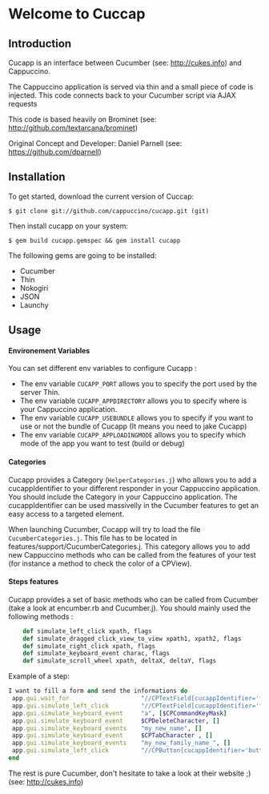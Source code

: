 # Welcome to Cuccap

## Introduction

Cucapp is an interface between Cucumber (see: http://cukes.info) and Cappuccino.

The Cappuccino application is served via thin and a small piece of code is injected.
This code connects back to your Cucumber script via AJAX requests

This code is based heavily on Brominet (see: http://github.com/textarcana/brominet)

Original Concept and Developer: Daniel Parnell (see: https://github.com/dparnell)


## Installation

To get started, download the current version of Cuccap:

    $ git clone git://github.com/cappuccino/cucapp.git (git)

Then install cucapp on your system:

    $ gem build cucapp.gemspec && gem install cucapp

The following gems are going to be installed:

- Cucumber
- Thin
- Nokogiri
- JSON
- Launchy


## Usage

#### Environement Variables

You can set different env variables to configure Cucapp :

- The env variable `CUCAPP_PORT` allows you to specify the port used by the server Thin.
- The env variable `CUCAPP_APPDIRECTORY` allows you to specify where is your Cappuccino application.
- The env variable `CUCAPP_USEBUNDLE` allows you to specify if you want to use or not the bundle of Cucapp (It means you need to jake Cucapp)
- The env variable `CUCAPP_APPLOADINGMODE` allows you to specify which mode of the app you want to test (build or debug)

#### Categories

Cucapp provides a Category (`HelperCategories.j`) who allows you to add a cucappIdentifier to your different responder in your Cappuccino application. You should include the Category in your Cappuccino application.
The cucappIdentifier can be used massivelly in the Cucumber features to get an easy access to a targeted element.

When launching Cucumber, Cucapp will try to load the file `CucumberCategories.j`. This file has to be located in features/support/CucumberCategories.j.
This category allows you to add new Cappuccino methods who can be called from the features of your test (for instance a method to check the color of a CPView).

#### Steps features

Cucapp provides a set of basic methods who can be called from Cucumber (take a look at encumber.rb and Cucumber.j). You should mainly used the following methods :

```ruby
    def simulate_left_click xpath, flags
    def simulate_dragged_click_view_to_view xpath1, xpath2, flags
    def simulate_right_click xpath, flags
    def simulate_keyboard_event charac, flags
    def simulate_scroll_wheel xpath, deltaX, deltaY, flags
````

Example of a step:

 ```ruby
I want to fill a form and send the informations do
  app.gui.wait_for                    "//CPTextField[cucappIdentifier='field-name']"
  app.gui.simulate_left_click         "//CPTextField[cucappIdentifier='field-name']", []
  app.gui.simulate_keyboard_event     "a", [$CPCommandKeyMask]
  app.gui.simulate_keyboard_event     $CPDeleteCharacter, []
  app.gui.simulate_keyboard_events    "my_new_name", []
  app.gui.simulate_keyboard_event     $CPTabCharacter , []
  app.gui.simulate_keyboard_events    "my_new_family_name_", []
  app.gui.simulate_left_click         "//CPButton[cucappIdentifier='button-send']", []
end
```

The rest is pure Cucumber, don't hesitate to take a look at their website ;) (see: http://cukes.info)